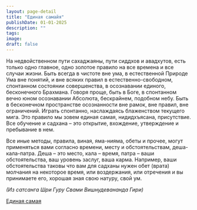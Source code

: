 ```yaml
---
layout: page-detail
title: "Единая самайя"
publishDate: 01-01-2025
description: ""
tags:
image:
draft: false
---
```


На недвойственном пути сахаджаяны, пути сиддхов и авадхутов, есть только одно главное, одно золотое правило на все времена и все случаи жизни. Быть всегда в чистоте вне ума, в естественной Природе Ума вне понятий, и вне всяких правил в естественно-свободном, спонтанном состоянии совершенства, в осознавании единого, бесконечного Брахмана. Говоря проще, быть в Боге, в спонтанном вечно юном осознавании Абсолюта, бескрайнем, подобном небу. Быть в бесконечном пространстве осознанности вне рамок, вне правил, вне ограничений. Играть спонтанно, наслаждаясь блаженством текущего мига. Это правило мы зовем единая самая, нидидхъясана, присутствие. Все обучение и садхана – это открытие, вхождение, утверждение и пребывание в нем. 

Все иные методы, правила, виная, яма-нияма, обеты и прочее, могут применяться вами согласно времени, месту и обстоятельствам, деша-кала-патра. Деша – это место, кала – время, патра – ваши обстоятельства, ваш уровень заслуг, ваша карма. Например, ваши обстоятельства таковы что вам для садханы нужен обет (врата) молчания на некоторое время, или воздержания, или отречения и вы принимаете его, хорошая зная свою натуру, свой ум.

_(Из сатсанга Шри Гуру Свами Вишнудевананда Гири)_

[Единая самая](/binaries/file/news/f%5F3187.docx)
